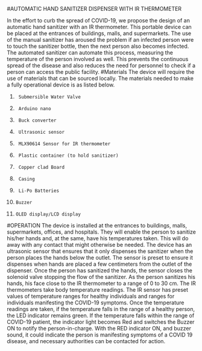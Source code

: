 #AUTOMATIC HAND SANITIZER DISPENSER WITH IR THERMOMETER

In the effort to curb the spread of COVID-19, we propose the design of an automatic hand sanitizer with an IR thermometer. This portable device can be placed at the entrances of buildings, malls, and supermarkets. The use of the manual sanitizer has aroused the problem if an infected person were to touch the sanitizer bottle, then the next person also becomes infected. The automated sanitizer can automate this process, measuring the temperature of the person involved as well. This prevents the continuous spread of the disease and also reduces the need for personnel to check if a person can access the public facility.
#Materials 
The device will require the use of materials that can be sourced locally. The materials needed to make a fully operational device is as listed below.
1.		Submersible Water Valve  
2.		Arduino nano
3.		Buck converter
4.		Ultrasonic sensor 
5.		MLX90614 Sensor for IR thermometer
6.		Plastic container (to hold sanitizer)
7.		Copper clad Board
8.		Casing
9.		Li-Po Batteries
10.		Buzzer
11.		OLED display/LCD display

#OPERATION
The device is installed at the entrances to buildings, malls, supermarkets, offices, and hospitals. They will enable the person to sanitize his/her hands and, at the same, have his temperatures taken. This will do away with any contact that might otherwise be needed.
The device has an ultrasonic sensor that ensures that it only dispenses the sanitizer when the person places the hands below the outlet. The sensor is preset to ensure it dispenses when hands are placed a few centimeters from the outlet of the dispenser. Once the person has sanitized the hands, the sensor closes the solenoid valve stopping the flow of the sanitizer.
As the person sanitizes his hands, his face close to the IR thermometer to a range of 0 to 30 cm. The IR thermometers take body temperature readings. The IR sensor has preset values of temperature ranges for healthy individuals and ranges for individuals manifesting the COVID-19 symptoms. Once the temperature readings are taken, if the temperature falls in the range of a healthy person, the LED indicator remains green. If the temperature falls within the range of COVID-19 patient, the indicator light becomes Red and switches the Buzzer ON to notify the person-in-charge. With the RED indicator ON, and buzzer sound, it could indicate the person is manifesting symptoms of a COVID 19 disease, and necessary authorities can be contacted for action.
